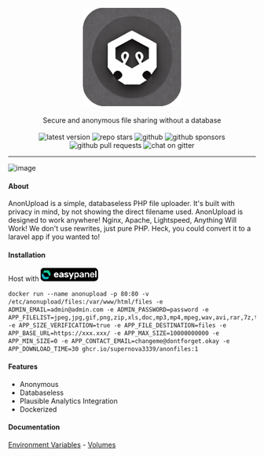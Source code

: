 <p align="center">
  <img width="auto" height="200" src="/favicon.png"><br><br>
  Secure and anonymous file sharing without a database<br><br>
  <img src="https://img.shields.io/github/v/release/supernova3339/anonupload?style=for-the-badge" alt="latest version">
<img src="https://img.shields.io/github/stars/supernova3339/anonupload?style=for-the-badge" alt="repo stars">
<img src="https://img.shields.io/github/license/supernova3339/anonfiles?style=for-the-badge" alt="github">
<img src="https://img.shields.io/github/sponsors/supernova3339?style=for-the-badge" alt="github sponsors">
<img src="https://img.shields.io/github/issues-pr-raw/supernova3339/anonupload?style=for-the-badge" alt="github pull requests">
<img src="https://img.shields.io/gitter/room/supernova3339/anonupload?style=for-the-badge" alt="chat on gitter">
</p>

--- 
<!-- images should be 116.6666667 by 26.6666667 for BRAND logos -->

![image](https://user-images.githubusercontent.com/63515814/209268440-faa934b4-d34c-4cf7-897c-d3f7fc74c005.png)

#### About

AnonUpload is a simple, databaseless PHP file uploader. It's built with privacy in mind, by not showing the direct filename used. 
    AnonUpload is designed to work anywhere! Nginx, Apache, Lightspeed, Anything Will Work! We don't use rewrites, just pure PHP. Heck, you could convert it to a laravel app if you wanted to! <!--(but please tell us if you do as honestly I personally would make an account system for it if you did)-->

#### Installation
Host with [![Easypanel](https://raw.githubusercontent.com/Supernova3339/Supernova3339/main/easypanel.png)](https://easypanel.io/docs/templates/anonupload)
<!-- want your logo here? send a PR! (please make sure to follow the BRAND logo size, or we will not be able to accept you) -->
```
docker run --name anonupload -p 80:80 -v /etc/anonupload/files:/var/www/html/files -e ADMIN_EMAIL=admin@admin.com -e ADMIN_PASSWORD=password -e APP_FILELIST=jpeg,jpg,gif,png,zip,xls,doc,mp3,mp4,mpeg,wav,avi,rar,7z,txt -e APP_SIZE_VERIFICATION=true -e APP_FILE_DESTINATION=files -e APP_BASE_URL=https://xxx.xxx/ -e APP_MAX_SIZE=10000000000 -e APP_MIN_SIZE=0 -e APP_CONTACT_EMAIL=changeme@dontforget.okay -e APP_DOWNLOAD_TIME=30 ghcr.io/supernova3339/anonfiles:1
```

#### Features

- Anonymous
- Databaseless
- Plausible Analytics Integration
- Dockerized

#### Documentation
[Environment Variables](env.md) - [Volumes](mounts.md)
